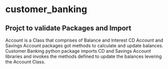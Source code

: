 # customer_banking
## Projct to validate Packages and Import
Account is a Class that comprises of Balance and Interest
CD Account and Savings Account packages got methods to calculate and update balances.
Customer Banking python package imports CD and Savings Account libraries and invokes the methods defined to update the balances levering the Account Class.